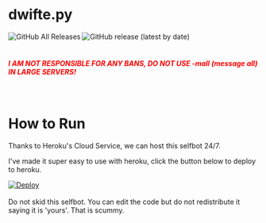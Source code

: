 # dwifte.py

<img alt="GitHub All Releases" align="left" src="https://img.shields.io/github/downloads/dwiftejb/dwifte.py/total"> <img alt="GitHub release (latest by date)" align="left" src="https://img.shields.io/github/v/release/dwiftejb/dwifte.py">
<br>
<br>
<h5 style="color:red">I AM NOT RESPONSIBLE FOR ANY BANS, DO NOT USE -mall (message all) IN LARGE SERVERS!</h5>
<br>

# How to Run #

Thanks to Heroku's Cloud Service, we can host this selfbot 24/7.

I've made it super easy to use with heroku, click the button below to deploy to heroku.

<a href="https://heroku.com/deploy?template=https://github.com/dwiftejb/dwifte.py">
  <img src="https://www.herokucdn.com/deploy/button.svg" alt="Deploy">
</a>

<br>
<br>
Do not skid this selfbot. You can edit the code but do not redistribute it saying it is 'yours'. That is scummy.
